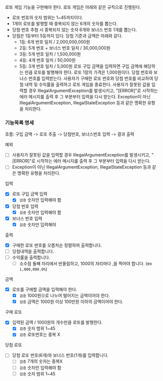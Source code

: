 로또 게임 기능을 구현해야 한다. 로또 게임은 아래와 같은 규칙으로 진행된다.

- 로또 번호의 숫자 범위는 1~45까지이다.
- 1개의 로또를 발행할 때 중복되지 않는 6개의 숫자를 뽑는다.
- 당첨 번호 추첨 시 중복되지 않는 숫자 6개와 보너스 번호 1개를 뽑는다.
- 당첨은 1등부터 5등까지 있다. 당첨 기준과 금액은 아래와 같다.
    - 1등: 6개 번호 일치 / 2,000,000,000원
    - 2등: 5개 번호 + 보너스 번호 일치 / 30,000,000원
    - 3등: 5개 번호 일치 / 1,500,000원
    - 4등: 4개 번호 일치 / 50,000원
    - 5등: 3개 번호 일치 / 5,000원
      로또 구입 금액을 입력하면 구입 금액에 해당하는 만큼 로또를 발행해야 한다.
      로또 1장의 가격은 1,000원이다.
      당첨 번호와 보너스 번호를 입력받는다.
      사용자가 구매한 로또 번호와 당첨 번호를 비교하여 당첨 내역 및 수익률을 출력하고 로또 게임을 종료한다.
      사용자가 잘못된 값을 입력할 경우 IllegalArgumentException를 발생시키고, "[ERROR]"로 시작하는 에러 메시지를 출력 후 그 부분부터 입력을 다시 받는다.
      Exception이 아닌 IllegalArgumentException, IllegalStateException 등과 같은 명확한 유형을 처리한다.

### 기능목록 명세

흐름: 구입 금액 -> 로또 추출 -> 당첨번호, 보너스번호 입력 -> 결과 출력
  
예외    
- [ ] 사용자가 잘못된 값을 입력할 경우 IllegalArgumentException를 발생시키고, "[ERROR]"로 시작하는 에러 메시지를 출력 후 그 부분부터 입력을 다시 받는다.
- [ ] Exception이 아닌 IllegalArgumentException, IllegalStateException 등과 같은 명확한 유형을 처리한다.

입력
- [x] 로또 구입 금액 입력
  - [x] `검증` 숫자만 입력해야 함
- [x] 당첨 번호 입력
  - [x] `검증` 숫자만 입력해야 함
- [x] 보너스 번호 입력
  - [x] `검증` 숫자만 입력해야 

출력
- [x] 구매한 로또 번호를 오름차순 정렬하여 출력합니다.
- [ ] 당첨내역을 출력합니다.
- [ ] 수익률을 출력합니다.
  - [ ] 소수점 둘째 자리에서 반올림하고, 1000의 자리마다 ,을 찍어야 합니다. (ex `1,000,000.0%`)

금액
- [x] 로또를 구매할 금액을 입력해야 한다.
  - [x] `검증` 1000원으로 나누어 떨어지는 금액이어야 한다.
  - [x] `검증` 금액은 1000원 이상 100만원 이하의 금액이어야 한다.

구매 로또
- [x] 입력된 금액 / 1000원의 개수만큼 로또를 발행한다.
  - [x] `검증` 숫자 범위 1~45
  - [x] `검증` 로또번호는 중복 X

당첨 로또
- [ ] 당첨 로또 번호(6개)와 보너스 번호(1개)를 입력합니다.
  - [ ] `검증` 7개의 숫자는 중복X
  - [ ] `검증` 숫자만 입력해야 함
  - [ ] `검증` 숫자 범위 1~45